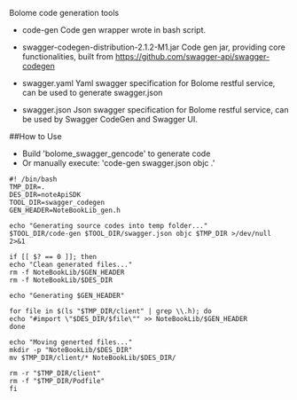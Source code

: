Bolome code generation tools

- code-gen
    Code gen wrapper wrote in bash script.

- swagger-codegen-distribution-2.1.2-M1.jar
    Code gen jar, providing core functionalities, built from https://github.com/swagger-api/swagger-codegen

- swagger.yaml
    Yaml swagger specification for Bolome restful service, can be used to generate swagger.json

- swagger.json
    Json swagger specification for Bolome restful service, can be used by Swagger CodeGen and Swagger UI.

##How to Use

- Build 'bolome_swagger_gencode' to generate code
- Or manually execute: 'code-gen swagger.json objc .'
```shell
#! /bin/bash
TMP_DIR=.
DES_DIR=noteApiSDK
TOOL_DIR=swagger_codegen
GEN_HEADER=NoteBookLib_gen.h

echo "Generating source codes into temp folder..."
$TOOL_DIR/code-gen $TOOL_DIR/swagger.json objc $TMP_DIR >/dev/null 2>&1

if [[ $? == 0 ]]; then
echo "Clean generated files..."
rm -f NoteBookLib/$GEN_HEADER
rm -f NoteBookLib/$DES_DIR
                           
echo "Generating $GEN_HEADER"
                           
for file in $(ls "$TMP_DIR/client" | grep \\.h); do
echo "#import \"$DES_DIR/$file\"" >> NoteBookLib/$GEN_HEADER
done
                           
echo "Moving generted files..."
mkdir -p "NoteBookLib/$DES_DIR"
mv $TMP_DIR/client/* NoteBookLib/$DES_DIR/
                           
rm -r "$TMP_DIR/client"
rm -f "$TMP_DIR/Podfile"
fi
```
